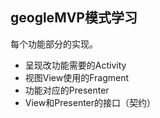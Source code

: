 ## geogleMVP模式学习 ##
每个功能部分的实现。
- 呈现改功能需要的Activity
- 视图View使用的Fragment
- 功能对应的Presenter
- View和Presenter的接口（契约）